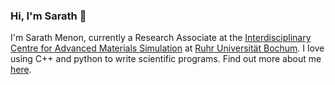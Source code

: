 ### Hi, I'm Sarath 👋

I'm Sarath Menon, currently a Research Associate at the [Interdisciplinary Centre for Advanced Materials Simulation](http://www.icams.de/content/) at [Ruhr Universität Bochum](https://www.ruhr-uni-bochum.de/en). I love using C++ and python to write scientific programs. Find out more about me [here](https://sarathmenon.me/).

<!--
**srmnitc/srmnitc** is a ✨ _special_ ✨ repository because its `README.md` (this file) appears on your GitHub profile.

Here are some ideas to get you started:

- 🔭 I’m currently working on ...
- 🌱 I’m currently learning ...
- 👯 I’m looking to collaborate on ...
- 🤔 I’m looking for help with ...
- 💬 Ask me about ...
- 📫 How to reach me: ...
- 😄 Pronouns: ...
- ⚡ Fun fact: ...
-->
